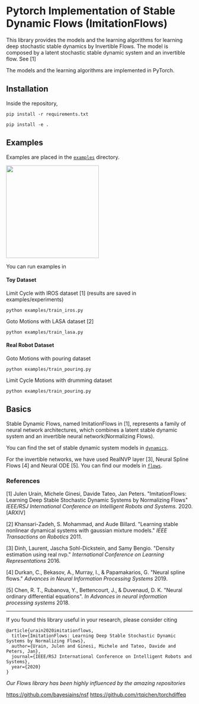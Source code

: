 # Pytorch Implementation of Stable Dynamic Flows (ImitationFlows)
This library provides the models and the learning algorithms for learning deep stochastic stable dynamics by Invertible Flows.
The model is composed by a latent stochastic stable dynamic system and an invertible flow. See [1]

The models and the learning algorithms are implemented in PyTorch.

## Installation
Inside the repository,

```
pip install -r requirements.txt
```

```
pip install -e .
```

## Examples
Examples are placed in the [`examples`](./examples) directory.

<img width="250" align="middle" src="https://github.com/TheCamusean/iflow/blob/main/.assets/rshape.gif">

You can run examples in

#### Toy Dataset
Limit Cycle with  IROS dataset [1] (results are saved in examples/experiments)

```
python examples/train_iros.py 
```

Goto Motions with LASA dataset [2]
```
python examples/train_lasa.py 
```

#### Real Robot Dataset
Goto Motions with pouring dataset
```
python examples/train_pouring.py 
```
Limit Cycle Motions with drumming dataset
```
python examples/train_pouring.py 
```


## Basics

Stable Dynamic Flows, named ImitationFlows in [1], represents a family of neural network architectures, 
which combines a latent stable dynamic system and an invertible neural network(Normalizing Flows).

You can find the set of stable dynamic system models in  [`dynamics`](./iflow/model/dynamics).

For the invertible networks, we have used RealNVP layer [3], Neural Spline Flows [4] and 
Neural ODE [5]. You can find our models in [`flows`](./iflow/model/flows).


### References
[1] Julen Urain, Michele Ginesi, Davide Tateo, Jan Peters. "ImitationFlows: Learning Deep Stable Stochastic 
Dynamic Systems by Normalizing Flows" *IEEE/RSJ International Conference on
Intelligent Robots and Systems.* 2020.[ARXIV]

[2] Khansari-Zadeh, S. Mohammad, and Aude Billard. "Learning stable nonlinear dynamical 
systems with gaussian mixture models." *IEEE Transactions on Robotics* 2011.

[3] Dinh, Laurent, Jascha Sohl-Dickstein, and Samy Bengio. 
"Density estimation using real nvp." *International Conference on Learning Representations* 2016.

[4] Durkan, C., Bekasov, A., Murray, I., & Papamakarios, G. 
"Neural spline flows." *Advances in Neural Information Processing Systems* 2019.

[5] Chen, R. T., Rubanova, Y., Bettencourt, J., & Duvenaud, D. K. 
"Neural ordinary differential equations". *In Advances in neural information processing systems* 2018.

---

If you found this library useful in your research, please consider citing
```
@article{urain2020imitationflows,
  title={ImitationFlows: Learning Deep Stable Stochastic Dynamic Systems by Normalizing Flows},
  author={Urain, Julen and Ginesi, Michele and Tateo, Davide and Peters, Jan},
  journal={IEEE/RSJ International Conference on Intelligent Robots and Systems},
  year={2020}
}
```

_Our Flows library has been highly influenced by the amazing repositories_
 
 https://github.com/bayesiains/nsf
 https://github.com/rtqichen/torchdiffeq
